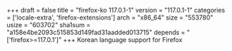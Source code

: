 +++
draft = false
title = "firefox-ko 117.0.1-1"
version = "117.0.1-1"
categories = ['locale-extra', 'firefox-extensions']
arch = "x86_64"
size = "553780"
usize = "603702"
sha1sum = "a158e4be2093c515853d149fad31aadded013715"
depends = "['firefox>=117.0.1']"
+++
Korean language support for Firefox